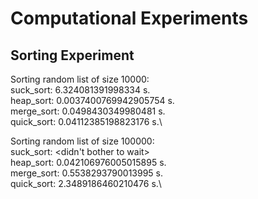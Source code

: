 # Computational Experiments

## Sorting Experiment
Sorting random list of size 10000:\
suck_sort: 6.324081391998334 s.\
heap_sort: 0.0037400769942905754 s.\
merge_sort: 0.0498430349980481 s.\
quick_sort: 0.04112385198823176 s.\

Sorting random list of size 100000:\
suck_sort: <didn't bother to wait>\
heap_sort: 0.042106976005015895 s.\
merge_sort: 0.5538293790013995 s.\
quick_sort: 2.3489186460210476 s.\
